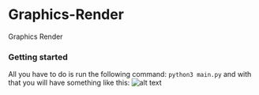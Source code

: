 # Graphics-Render
Graphics Render

### Getting started
All you have to do is run the following command:
```python3 main.py``` 
and with that you will have something like this:
![alt text](https://raw.githubusercontent.com/RobertoFigueroa/Graphics-Render/master/patito.bmp) 